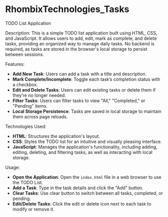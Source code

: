 # RhombixTechnologies_Tasks

TODO List Application

Description:
This is a simple TODO list application built using HTML, CSS, and JavaScript. It allows users to add, edit, mark as complete, and delete tasks, providing an organized way to manage daily tasks. No backend is required, as tasks are stored in the browser's local storage to persist between sessions.
 

Features:
- **Add New Task**: Users can add a task with a title and description.
- **Mark Complete/Incomplete**: Toggle each task’s completion status with a checkbox.
- **Edit and Delete Tasks**: Users can edit existing tasks or delete them if they’re no longer needed.
- **Filter Tasks**: Users can filter tasks to view "All," "Completed," or "Pending" items.
- **Local Storage Persistence**: Tasks are saved in local storage to maintain them across page reloads.

Technologies Used:
- **HTML**: Structures the application's layout.
- **CSS**: Styles the TODO list for an intuitive and visually pleasing interface.
- **JavaScript**: Manages the application's functionality, including adding, editing, deleting, and filtering tasks, as well as interacting with local storage.

 Usage:
- **Open the Application**: Open the `index.html` file in a web browser to use the TODO List.
- **Add a Task**: Type in the task details and click the "Add" button.
- **Clear Tasks**: Use clear button to switch between all tasks, completed, or pending.
- **Edit/Delete Tasks**: Click the edit or delete icon next to each task to modify or remove it.
